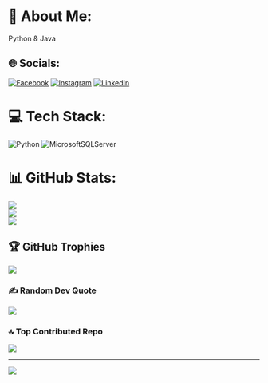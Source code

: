 # 💫 About Me:
Python & Java 


## 🌐 Socials:
[![Facebook](https://img.shields.io/badge/Facebook-%231877F2.svg?logo=Facebook&logoColor=white)](https://facebook.com/umtlh) [![Instagram](https://img.shields.io/badge/Instagram-%23E4405F.svg?logo=Instagram&logoColor=white)](https://instagram.com/umtlh) [![LinkedIn](https://img.shields.io/badge/LinkedIn-%230077B5.svg?logo=linkedin&logoColor=white)](https://linkedin.com/in/umtlh) 

# 💻 Tech Stack:
![Python](https://img.shields.io/badge/python-3670A0?style=flat&logo=python&logoColor=ffdd54) ![MicrosoftSQLServer](https://img.shields.io/badge/Microsoft%20SQL%20Sever-CC2927?style=flat&logo=microsoft%20sql%20server&logoColor=white)
# 📊 GitHub Stats:
![](https://github-readme-stats.vercel.app/api?username=umtlh&theme=highcontrast&hide_border=false&include_all_commits=false&count_private=false)<br/>
![](https://github-readme-streak-stats.herokuapp.com/?user=umtlh&theme=highcontrast&hide_border=false)<br/>
![](https://github-readme-stats.vercel.app/api/top-langs/?username=umtlh&theme=highcontrast&hide_border=false&include_all_commits=false&count_private=false&layout=compact)

## 🏆 GitHub Trophies
![](https://github-profile-trophy.vercel.app/?username=umtlh&theme=matrix&no-frame=false&no-bg=false&margin-w=4)

### ✍️ Random Dev Quote
![](https://quotes-github-readme.vercel.app/api?type=horizontal&theme=dark)

### 🔝 Top Contributed Repo
![](https://github-contributor-stats.vercel.app/api?username=umtlh&limit=5&theme=monokai&combine_all_yearly_contributions=true)

---
[![](https://visitcount.itsvg.in/api?id=umtlh&icon=5&color=7)](https://visitcount.itsvg.in)


